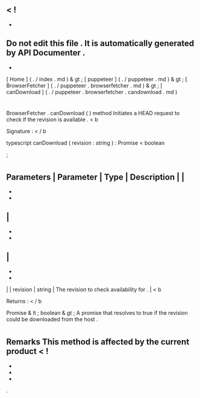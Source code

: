 <
!
-
-
Do
not
edit
this
file
.
It
is
automatically
generated
by
API
Documenter
.
-
-
>
[
Home
]
(
.
/
index
.
md
)
&
gt
;
[
puppeteer
]
(
.
/
puppeteer
.
md
)
&
gt
;
[
BrowserFetcher
]
(
.
/
puppeteer
.
browserfetcher
.
md
)
&
gt
;
[
canDownload
]
(
.
/
puppeteer
.
browserfetcher
.
candownload
.
md
)
#
#
BrowserFetcher
.
canDownload
(
)
method
Initiates
a
HEAD
request
to
check
if
the
revision
is
available
.
<
b
>
Signature
:
<
/
b
>
typescript
canDownload
(
revision
:
string
)
:
Promise
<
boolean
>
;
#
#
Parameters
|
Parameter
|
Type
|
Description
|
|
-
-
-
|
-
-
-
|
-
-
-
|
|
revision
|
string
|
The
revision
to
check
availability
for
.
|
<
b
>
Returns
:
<
/
b
>
Promise
&
lt
;
boolean
&
gt
;
A
promise
that
resolves
to
true
if
the
revision
could
be
downloaded
from
the
host
.
#
#
Remarks
This
method
is
affected
by
the
current
product
<
!
-
-
-
-
>
.
